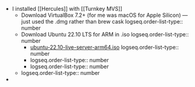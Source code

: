 - I installed [[Hercules]] with [[Turnkey MVS]]
	- Download VirtualBox 7.2+ (for me was macOS for Apple Silicon) — just used the .dmg rather than brew cask
	  logseq.order-list-type:: number
	- Download Ubuntu 22.10 LTS for ARM in .iso
	  logseq.order-list-type:: number
		- [ubuntu-22.10-live-server-arm64.iso](https://old-releases.ubuntu.com/releases/22.10/ubuntu-22.10-live-server-arm64.iso)
		  logseq.order-list-type:: number
		- logseq.order-list-type:: number
		- logseq.order-list-type:: number
	- logseq.order-list-type:: number
-